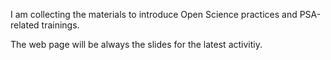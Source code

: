 I am collecting the materials to introduce Open Science practices and PSA-related trainings.

The web page will be always the slides for the latest activitiy.